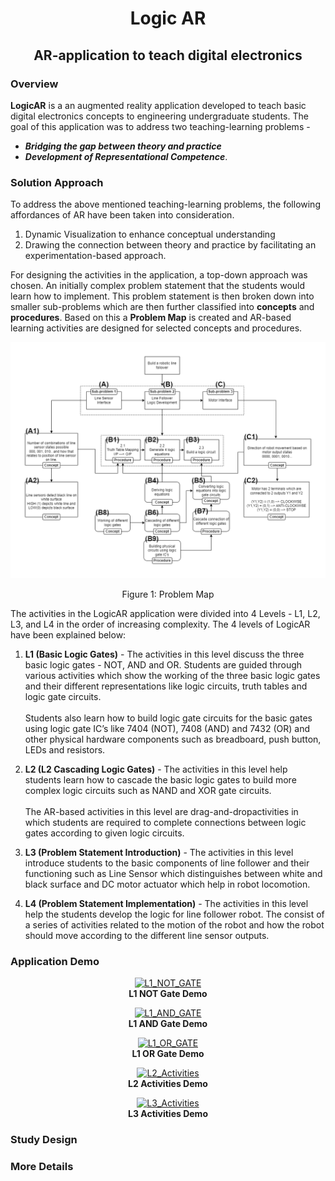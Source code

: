 <div align = "center"><h1>Logic AR</h1>
<h2>AR-application to teach digital electronics</h2></div>  

 ### **Overview**

**LogicAR** is a an augmented reality application developed to teach basic digital electronics concepts to engineering undergraduate students. The goal of this application was to address two teaching-learning problems - 
- ***Bridging the gap between theory and practice***
- ***Development of Representational Competence***.

### **Solution Approach**
To address the above mentioned teaching-learning problems, the following affordances of AR have been taken into consideration.
1. Dynamic Visualization to enhance conceptual understanding
2. Drawing the connection between theory and practice by facilitating an
experimentation-based approach.

For designing the activities in the application, a top-down approach was chosen. An initially complex problem statement that the students would learn how to implement. This problem statement is then broken down into smaller sub-problems which are then further classified into **concepts** and **procedures**. Based on this a **Problem Map** is created and AR-based learning activities are designed for selected concepts and procedures.

![Problem Map](./Images/Problem_Map.png)
<div align = "center"> Figure 1: Problem Map </div>

The activities in the LogicAR application were divided into 4 Levels - L1, L2, L3,
and L4 in the order of increasing complexity. The 4 levels of LogicAR have been explained below:

1. **L1 (Basic Logic Gates)** - The activities in this level discuss the three basic logic
gates - NOT, AND and OR. Students are guided
through various activities which show the working of
the three basic logic gates and their different
representations like logic circuits, truth tables and
logic gate circuits. <br> <br>Students also learn how to build logic gate circuits for
the basic gates using logic gate IC’s like 7404 (NOT),
7408 (AND) and 7432 (OR) and other physical
hardware components such as breadboard, push
button, LEDs and resistors.

2. **L2 (L2 Cascading Logic Gates)** -  The activities in this level help students learn how to cascade the basic logic gates to build more complex logic circuits such as NAND and XOR gate circuits. <br><br> The AR-based activities in this level are drag-and-dropactivities in which students are required to complete connections between logic gates according to given logic circuits.

3. **L3 (Problem Statement Introduction)** - The activities in this level introduce students to the basic components of line follower and their functioning such as Line Sensor which distinguishes between white and black surface and DC motor actuator which help in robot locomotion.

4. **L4 (Problem Statement Implementation)** - The activities in this level help the students develop the logic for line follower robot. The consist of a series of activities related to the motion of the robot and how the robot should move according to the different line sensor outputs.

### **Application Demo**
<div align="center">

[![L1_NOT_GATE](https://img.youtube.com/vi/cKQopP2BCDs/0.jpg)](https://www.youtube.com/watch?v=cKQopP2BCDs)
<br><b> L1 NOT Gate Demo</b>

[![L1_AND_GATE](https://img.youtube.com/vi/y1Kj9ANWe74/0.jpg)](https://www.youtube.com/watch?v=y1Kj9ANWe74)
<br><b> L1 AND Gate Demo</b>

[![L1_OR_GATE](https://img.youtube.com/vi/RtpthFs0wEk/0.jpg)](https://www.youtube.com/watch?v=RtpthFs0wEk)
<br><b> L1 OR Gate Demo</b>

[![L2_Activities](https://img.youtube.com/vi/Kin4EeoN-VY/0.jpg)](https://www.youtube.com/watch?v=Kin4EeoN-VY)
<br><b> L2 Activities Demo</b>

[![L3_Activities](https://img.youtube.com/vi/lToHwaJ90UA/0.jpg)](https://www.youtube.com/watch?v=lToHwaJ90UA)
<br><b> L3 Activities Demo</b>


</div>




### **Study Design**

### More Details







